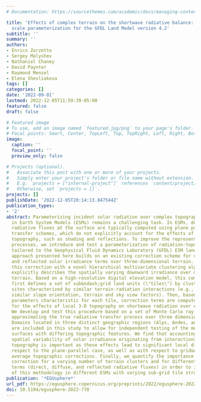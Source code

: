 ```yaml
---
# Documentation: https://sourcethemes.com/academic/docs/managing-content/

title: 'Effects of complex terrain on the shortwave radiative balance: A sub&ndash;grid
  scale parameterization for the GFDL Land Model version 4.2'
subtitle: ''
summary: ''
authors:
- Enrico Zorzetto
- Sergey Malyshev
- Nathaniel Chaney
- David Paynter
- Raymond Menzel
- Elena Shevliakova
tags: []
categories: []
date: '2022-09-01'
lastmod: 2022-12-05T11:59:39-05:00
featured: false
draft: false

# Featured image
# To use, add an image named `featured.jpg/png` to your page's folder.
# Focal points: Smart, Center, TopLeft, Top, TopRight, Left, Right, BottomLeft, Bottom, BottomRight.
image:
  caption: ''
  focal_point: ''
  preview_only: false

# Projects (optional).
#   Associate this post with one or more of your projects.
#   Simply enter your project's folder or file name without extension.
#   E.g. `projects = ["internal-project"]` references `content/project/deep-learning/index.md`.
#   Otherwise, set `projects = []`.
projects: []
publishDate: '2022-12-05T20:14:13.847544Z'
publication_types:
- '2'
abstract: Parameterizing incident solar radiation over complex topography regions
  in Earth System Models (ESMs) remains a challenging task. In ESMs, downward solar
  radiative fluxes at the surface are typically computed using plane parallel radiative
  transfer schemes, which do not explicitly account for the effects of a three-dimensional
  topography, such as shading and reflections. To improve the representation of these
  processes, we introduce and test a parameterization of radiation-topography interactions
  tailored to the Geophysical Fluid Dynamics Laboratory (GFDL) ESM land model. The
  approach presented here builds on an existing correction scheme for direct, diffuse
  and reflected solar irradiance terms over three-dimensional terrain. Here we combine
  this correction with a novel hierarchical multivariate clustering algorithm which
  explicitly describes the spatially varying downward irradiance over mountainous
  terrain. Based on a high-resolution digital elevation model, this combined method
  first defines a set of sub&ndash;grid land units (\"tiles\") by clustering together
  sites characterized by similar terrain-radiation interactions (e.g., areas with
  similar slope orientation, terrain and sky view factors). Then, based on terrain
  parameters characteristic for each tile, correction terms are computed to account
  for the effects of local 3-D topography on shortwave radiation over each land unit.
  We develop and test this procedure based on a set of Monte Carlo ray tracing simulations
  approximating the true radiative transfer process over three dimensional topography.
  Domains located in three distinct geographic regions (Alps, Andes, and Himalaya)
  are included in this study to allow for independent testing of the methodology over
  surfaces with differing topographic features. We find that accounting for the sub&ndash;grid
  spatial variability of solar irradiance originating from interactions with complex
  topography is important as these effects lead to significant local differences with
  respect to the plane-parallel case, as well as with respect to grid&ndash;cell scale
  average topographic corrections. Finally, we quantify the importance of the topographic
  correction for a varying number of terrain clusters and for different radiation
  terms (direct, diffuse, and reflected radiative fluxes) in order to inform the application
  of this methodology in different ESMs with varying sub-grid tile structure.
publication: '*EGUsphere*'
url_pdf: https://egusphere.copernicus.org/preprints/2022/egusphere-2022-770/
doi: 10.5194/egusphere-2022-770
---
```

